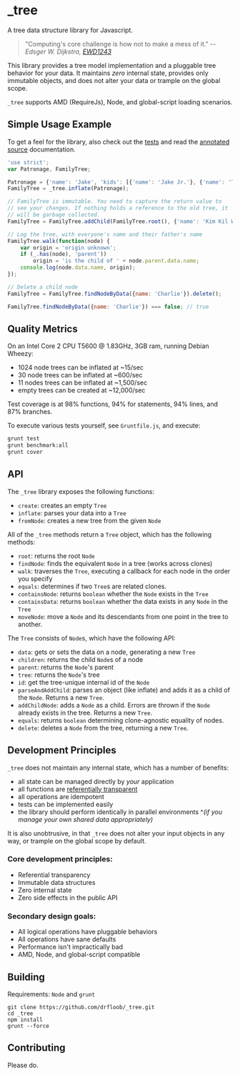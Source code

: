 # _tree

A tree data structure library for Javascript.

> "Computing's core challenge is how not to make a mess of it."
> *--Edsger W. Dijkstra, [EWD1243][]*

This library provides a tree model implementation and a pluggable tree
behavior for your data. It maintains *zero* internal state, provides
only immutable objects, and does not alter your data or trample on the
global scope.

`_tree` supports AMD (RequireJs), Node, and global-script loading
scenarios.

## Simple Usage Example

To get a feel for the library, also check out the
[tests](https://github.com/drfloob/_tree/tree/master/test) and read
the
[annotated source](https://rawgithub.com/drfloob/_tree/master/docs/_tree.html)
documentation.


```javascript
'use strict';
var Patronage, FamilyTree;

Patronage = {'name': 'Jake', 'kids': [{'name': 'Jake Jr.'}, {'name': 'T.V.'}, {'name': 'Charlie'}, {'name': 'Viola'}]};
FamilyTree = _tree.inflate(Patronage);

// FamilyTree is immutable. You need to capture the return value to
// see your changes. If nothing holds a reference to the old tree, it
// will be garbage collected.
FamilyTree = FamilyTree.addChild(FamilyTree.root(), {'name': 'Kim Kil Wam'});

// Log the tree, with everyone's name and their father's name
FamilyTree.walk(function(node) {
    var origin = 'origin unknown';
    if (_.has(node), 'parent'))
        origin = 'is the child of ' + node.parent.data.name;
    console.log(node.data.name, origin);
});

// Delete a child node
FamilyTree = FamilyTree.findNodeByData({name: 'Charlie'}).delete();

FamilyTree.findNodeByData({name: 'Charlie'}) === false; // true

```

## Quality Metrics


On an Intel Core 2 CPU T5600 @ 1.83GHz, 3GB ram, running Debian Wheezy:

 * 1024 node trees can be inflated at ~15/sec
 * 30 node trees can be inflated at ~600/sec
 * 11 nodes trees can be inflated at ~1,500/sec
 * empty trees can be created at ~12,000/sec
 
Test coverage is at 98% functions, 94% for statements, 94% lines, and 87% branches.

To execute various tests yourself, see `Gruntfile.js`, and execute:

```bash
grunt test
grunt benchmark:all
grunt cover
```

## API

The `_tree` library exposes the following functions:

 * `create`: creates an empty `Tree`
 * `inflate`: parses your data into a `Tree`
 * `fromNode`: creates a new tree from the given `Node`

All of the `_tree` methods return a `Tree` object, which has the
following methods: 

 * `root`: returns the root `Node`
 * `findNode`: finds the equivalent `Node` in a tree (works across
   clones)
 * `walk`: traverses the `Tree`, executing a callback for each node in
   the order you specify
 * `equals`: determines if two `Tree`s are related clones.
 * `containsNode`: returns `boolean` whether the `Node` exists in the `Tree`
 * `containsData`: returns `boolean` whether the data exists in any `Node` in the `Tree`
 * `moveNode`: move a `Node` and its descendants from one point in the tree to another.
 
The `Tree` consists of `Node`s, which have the following API:
 
 * `data`: gets or sets the data on a node, generating a new `Tree`
 * `children`: returns the child `Node`s of a node
 * `parent`: returns the `Node`'s parent
 * `tree`: returns the `Node`'s tree
 * `id`: get the tree-unique internal id of the `Node`
 * `parseAndAddChild`: parses an object (like inflate) and adds it as
   a child of the `Node`. Returns a new `Tree`.
 * `addChildNode`: adds a `Node` as a child. Errors are thrown if the
   `Node` already exists in the tree. Returns a new `Tree`.
 * `equals`: returns `boolean` determining clone-agnostic equality of
   nodes.
 * `delete`: deletes a `Node` from the tree, returning a new `Tree`.



## Development Principles

`_tree` does not maintain any internal state, which has a number of
benefits:

 * all state can be managed directly by *your* application
 * all functions are [referentially transparent][REFTRAN]
 * all operations are idempotent
 * tests can be implemented easily
 * the library should perform identically in parallel environments
   ^*(if you manage your own shared data appropriately)*

It is also unobtrusive, in that `_tree` does not alter your input
objects in any way, or trample on the global scope by default.

### Core development principles:

 * Referential transparency
 * Immutable data structures
 * Zero internal state
 * Zero side effects in the public API

### Secondary design goals:

 * All logical operations have pluggable behaviors
 * All operations have sane defaults
 * Performance isn't impractically bad
 * AMD, Node, and global-script compatible




## Building

Requirements: `Node` and `grunt`

```
git clone https://github.com/drfloob/_tree.git
cd _tree
npm install
grunt --force
```






## Contributing

Please do.



[EWD1243]: http://www.cs.utexas.edu/users/EWD/transcriptions/EWD12xx/EWD1243.html
[REFTRAN]: https://en.wikipedia.org/wiki/Referential_transparency_(computer_science)
[_]: http://underscorejs.org/
[docco]: http://jashkenas.github.io/docco/
